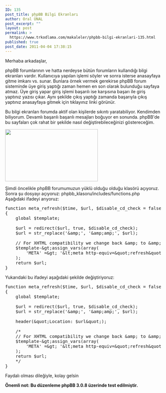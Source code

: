 ```yaml
---
ID: 135
post_title: phpBB Bilgi Ekranları
author: Oral ÜNAL
post_excerpt: ""
layout: post
permalink: >
  https://www.trkodlama.com/makaleler/phpbb-bilgi-ekranlari-135.html
published: true
post_date: 2011-04-04 17:38:15
---
```

Merhaba arkadaşlar,

phpBB forumlarının ve hatta nerdeyse bütün forumların kullandığı bilgi ekranları vardır. Kullanıcıya yapılan işlemi söyler ve sonra isterse anasayfaya gitme imkanı vs. sunar. Bunlara örnek vermek gerekirse phpBB forum sisteminde üye giriş yaptığı zaman hemen en son olarak bulunduğu sayfaya atmaz. Üye giriş yapar giriş işlemi başarılı ise karşısına başarı ile giriş yaptınız yazısı çıkar. Aynı şekilde çıkış yaptığı zamanda başarıyla çıkış yaptınız anasayfaya gitmek için tıklayınız linki görünür.

Bu bilgi ekranları forumda aktif olan kişilerde sıkıntı yaratabiliyor. Kendimden biliyorum. Devamlı başarılı başarılı mesajları boğuyor en sonunda. phpBB'de bu sayfaları çok rahat bir şekilde nasıl değiştirebileceğinizi göstereceğim.

<a href="http://forum.trkodlama.com/wp_production/wp-content/uploads/2012/03/phpbb_bilgi_ekrani_thumb.gif"><img src="http://forum.trkodlama.com/wp_production/wp-content/uploads/2012/03/phpbb_bilgi_ekrani_thumb-300x168.gif" alt="" title="phpbb_bilgi_ekrani_thumb" width="300" height="168" class="aligncenter size-medium wp-image-136" /></a>

Şimdi öncelikle phpBB forumumuzun yüklü olduğu olduğu klasörü açıyoruz. Sonra şu dosyayı açıyoruz: phpbb_klasoru/includes/functions.php Aşağıdaki ifadeyi arıyoruz:
<pre class="lang:php decode:1 " >function meta_refresh($time, $url, $disable_cd_check = false)  
{  
    global $template;  
  
    $url = redirect($url, true, $disable_cd_check);  
    $url = str_replace('&amp;amp;', '&amp;amp;amp;', $url);  
   
    // For XHTML compatibility we change back &amp;amp; to &amp;amp;  
    $template-&amp;gt;assign_vars(array(  
        'META' =&amp;gt; '&amp;lt;meta http-equiv=&amp;quot;refresh&amp;quot; content=&amp;quot;' . $time . ';url=' . $url . '&amp;quot; /&amp;gt;')  
    );  
    return $url;  
}  </pre>
Yukarıdaki bu ifadeyi aşağıdaki şekilde değiştiriyoruz:

<pre class="lang:php decode:1 " >function meta_refresh($time, $url, $disable_cd_check = false)  
{  
    global $template;  
  
    $url = redirect($url, true, $disable_cd_check);  
    $url = str_replace('&amp;amp;', '&amp;amp;amp;', $url);  
   
    header(&amp;quot;Location: $url&amp;quot;);  
     
    /* 
    // For XHTML compatibility we change back &amp;amp; to &amp;amp; 
    $template-&amp;gt;assign_vars(array( 
        'META' =&amp;gt; '&amp;lt;meta http-equiv=&amp;quot;refresh&amp;quot; content=&amp;quot;' . $time . ';url=' . $url . '&amp;quot; /&amp;gt;') 
    ); 
    return $url; 
    */  
}</pre>   

Faydalı olması dileğiyle, kolay gelsin

<strong>Önemli not: Bu düzenleme phpBB 3.0.8 üzerinde test edilmiştir.</strong>